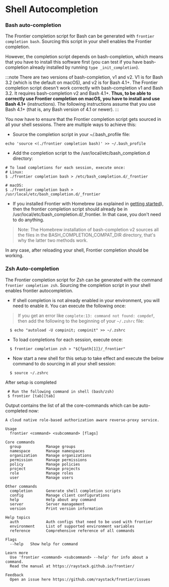 # Shell Autocompletion

### Bash auto-completion

The Frontier completion script for Bash can be generated with `frontier completion bash`. Sourcing this script in your shell enables the Frontier completion.

However, the completion script depends on bash-completion, which means that you have to install this software first (you can test if you have bash-completion already installed by running
`type _init_completion`).

:::note
There are two versions of bash-completion, v1 and v2. V1 is for Bash 3.2 (which is the default on macOS), and v2 is for Bash 4.1+. The Frontier completion script doesn't work correctly with bash-completion v1 and Bash 3.2. It requires bash-completion v2 and Bash 4.1+. **Thus, to be able to correctly use Frontier completion on macOS, you have to install and use Bash 4.1+** (instructions). The following instructions assume that you use Bash 4.1+ (that is, any Bash version of 4.1 or newer).
:::

You now have to ensure that the Frontier completion script gets sourced in all your shell sessions. There are multiple ways to achieve this:

- Source the completion script in your ~/.bash_profile file:

```
echo 'source <(./frontier completion bash)' >> ~/.bash_profile
```

- Add the completion script to the /usr/local/etc/bash_completion.d directory:

```
# To load completions for each session, execute once:
# Linux:
$ ./frontier completion bash > /etc/bash_completion.d/_frontier

# macOS:
$ ./frontier completion bash > /usr/local/etc/bash_completion.d/_frontier
```

- If you installed Frontier with Homebrew (as explained in [getting started](../installation.md#macos)), then the frontier completion script should already be in /usr/local/etc/bash_completion.d/\_frontier. In that case, you don't need to do anything.

> Note: The Homebrew installation of bash-completion v2 sources all the files in the BASH_COMPLETION_COMPAT_DIR directory, that's why the latter two methods work.

In any case, after reloading your shell, Frontier completion should be working.

### Zsh Auto-completion

The Frontier completion script for Zsh can be generated with the command `frontier completion zsh`. Sourcing the completion script in your shell enables frontier autocompletion.

- If shell completion is not already enabled in your environment, you will need to enable it. You can execute the following once:

> If you get an error like `complete:13: command not found: compdef`, then add the following to the beginning of your `~/.zshrc` file:

```
  $ echo "autoload -U compinit; compinit" >> ~/.zshrc
```

- To load completions for each session, execute once:

```
  $ frontier completion zsh > "${fpath[1]}/_frontier"
```

- Now start a new shell for this setup to take effect and execute the below command to do sourcing in all your shell session:

```
  $ source ~/.zshrc
```

After setup is completed

```
 # Run the following command in shell (bash/zsh)
 $ frontier [tab][tab]
```

Output contains the list of all the core-commands which can be auto-completed now:

```
A cloud native role-based authorization aware reverse-proxy service.

Usage
  frontier <command> <subcommand> [flags]

Core commands
  group           Manage groups
  namespace       Manage namespaces
  organization    Manage organizations
  permission      Manage permissions
  policy          Manage policies
  project         Manage projects
  role            Manage roles
  user            Manage users

Other commands
  completion      Generate shell completion scripts
  config          Manage client configurations
  help            Help about any command
  server          Server management
  version         Print version information

Help topics
  auth            Auth configs that need to be used with frontier
  environment     List of supported environment variables
  reference       Comprehensive reference of all commands

Flags
  --help   Show help for command

Learn more
  Use 'frontier <command> <subcommand> --help' for info about a command.
  Read the manual at https://raystack.github.io/frontier/

Feedback
  Open an issue here https://github.com/raystack/frontier/issues
```
